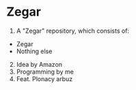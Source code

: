 # Zegar
1. A "Zegar" repository, which consists of:
  - Zegar
  - Nothing else
2. Idea by Amazon
3. Programming by me
4. Feat. Plonacy arbuz
